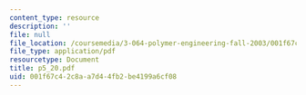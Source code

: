 ```yaml
---
content_type: resource
description: ''
file: null
file_location: /coursemedia/3-064-polymer-engineering-fall-2003/001f67c42c8aa7d44fb2be4199a6cf08_p5_20.pdf
file_type: application/pdf
resourcetype: Document
title: p5_20.pdf
uid: 001f67c4-2c8a-a7d4-4fb2-be4199a6cf08
---
```

